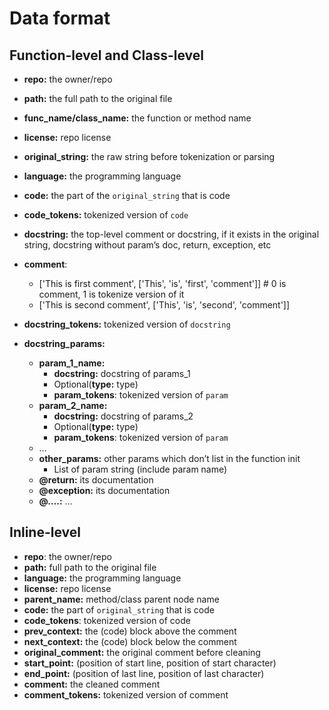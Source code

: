 # Data format

## Function-level and Class-level
- **repo:** the owner/repo
- **path:** the full path to the original file
- **func_name/class_name:** the function or method name
- **license:** repo license
- **original_string:** the raw string before tokenization or parsing
- **language:** the programming language
- **code:** the part of the `original_string` that is code
- **code_tokens:** tokenized version of `code`
- **docstring:** the top-level comment or docstring, if it exists in the original string, docstring without param’s doc, return, exception, etc
- **comment**:
    - ['This is first comment', ['This', 'is', 'first', 'comment']]     # 0 is comment, 1 is tokenize version of it
    - ['This is second comment', ['This', 'is', 'second', 'comment']]

    <!-- - **block_comment:** docstring
    - **comment:** docstring -->
- **docstring_tokens:** tokenized version of `docstring`
- **docstring_params:**
    - **param_1_name:**
        - **docstring:** docstring of params_1
        - Optional(**type:** type)
        - **param_tokens**: tokenized version of `param`
    - **param_2_name:**
        - **docstring:** docstring of params_2
        - Optional(**type:** type)
        - **param_tokens**: tokenized version of `param`        
    - …
    - **other_params:** other params which don’t list in the function init
        - List of param string (include param name)
    - **@return:** its documentation
    - **@exception:** its documentation
    - **@….:** ...

## Inline-level
- **repo**: the owner/repo
- **path:** full path to the original file
- **language:** the programming language
- **license:** repo license
- **parent_name:** method/class parent node name
- **code:** the part of `original_string` that is code
- **code_tokens**: tokenized version of code
- **prev_context:** the (code) block above the comment
- **next_context:** the (code) block below the comment
- **original_comment:** the original comment before cleaning
- **start_point:** (position of start line, position of start character)
- **end_point:** (position of last line, position of last character)
- **comment:** the cleaned comment
- **comment_tokens:** tokenized version of comment